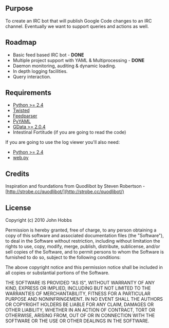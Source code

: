 ## Purpose

To create an IRC bot that will publish Google Code changes to an IRC channel. Eventually we want to support queries and actions as well.

## Roadmap

  * Basic feed based IRC bot - **DONE**
  * Multiple project support with YAML & Multiprocessing - **DONE**
  * Daemon monitoring, auditing & dynamic loading.
  * In depth logging facilities.
  * Query interaction.

## Requirements

  * [Python >= 2.4](http://python.org/)
  * [Twisted](http://twistedmatrix.com/trac/)
  * [Feedparser](http://www.feedparser.org/)
  * [PyYAML](http://pyyaml.org/)
  * [GData >= 2.0.4](http://code.google.com/p/gdata-python-client/)
  * Intestinal Fortitude (if you are going to read the code)

  If you are going to use the log viewer you'll also need:

  * [Python >= 2.4](http://python.org/)
  * [web.py](http://www.webpy.org/)

## Credits

Inspiration and foundations from Quodlibot by Steven Robertson - [http://strobe.cc/quodlibot/](http://strobe.cc/quodlibot/)

## License

Copyright (c) 2010 John Hobbs

Permission is hereby granted, free of charge, to any person obtaining a copy
of this software and associated documentation files (the "Software"), to deal
in the Software without restriction, including without limitation the rights
to use, copy, modify, merge, publish, distribute, sublicense, and/or sell
copies of the Software, and to permit persons to whom the Software is
furnished to do so, subject to the following conditions:

The above copyright notice and this permission notice shall be included in
all copies or substantial portions of the Software.

THE SOFTWARE IS PROVIDED "AS IS", WITHOUT WARRANTY OF ANY KIND, EXPRESS OR
IMPLIED, INCLUDING BUT NOT LIMITED TO THE WARRANTIES OF MERCHANTABILITY,
FITNESS FOR A PARTICULAR PURPOSE AND NONINFRINGEMENT. IN NO EVENT SHALL THE
AUTHORS OR COPYRIGHT HOLDERS BE LIABLE FOR ANY CLAIM, DAMAGES OR OTHER
LIABILITY, WHETHER IN AN ACTION OF CONTRACT, TORT OR OTHERWISE, ARISING FROM,
OUT OF OR IN CONNECTION WITH THE SOFTWARE OR THE USE OR OTHER DEALINGS IN
THE SOFTWARE.